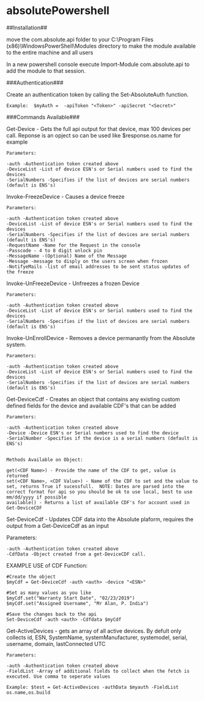 # absolutePowershell

##Installation##

move the com.absolute.api folder to your C:\Program Files (x86)\WindowsPowerShell\Modules directory to make the module available to the entire machine and all users

In a new powershell console execute Import-Module com.absolute.api to add the module to that session.


###Authentication###

Create an authentication token by calling the Set-AbsoluteAuth function.

	Example:  $myAuth =  -apiToken "<Token>" -apiSecret "<Secret>"



###Commands Available###


Get-Device - Gets the full api output for that device, max 100 devices per call.  Reponse is an opject so can be used like $response.os.name for example

    Parameters:

    -auth -Authentication token created above
    -DeviceList -List of device ESN's or Serial numbers used to find the devices
    -SerialNumbers -Specifies if the list of devices are serial numbers (default is ENS's)



Invoke-FreezeDevice - Causes a device freeze

	Parameters:

    -auth -Authentication token created above
    -DeviceList -List of device ESN's or Serial numbers used to find the devices
    -SerialNumbers -Specifies if the list of devices are serial numbers (default is ENS's)
    -RequestName -Name for the Request in the console
    -Passcode - 4 to 8 digit unlock pin
    -MessageName -(Optional) Name of the Message
    -Message -message to disply on the users screen when frozen
    -NotifyeMails -list of email addresses to be sent status updates of the freeze


 

Invoke-UnFreezeDevice - Unfreezes a frozen Device

    Parameters:

    -auth -Authentication token created above
    -DeviceList -List of device ESN's or Serial numbers used to find the devices
    -SerialNumbers -Specifies if the list of devices are serial numbers (default is ENS's)




Invoke-UnEnrollDevice - Removes a device permanantly from the Absolute system.

    Parameters:

    -auth -Authentication token created above
    -DeviceList -List of device ESN's or Serial numbers used to find the devices
    -SerialNumbers -Specifies if the list of devices are serial numbers (default is ENS's)



Get-DeviceCdf - Creates an object that contains any existing custom defined fields for the device and available CDF's that can be added

    Parameters:

    -auth -Authentication token created above
    -Device -Device ESN's or Serial numbers used to find the device
    -SerialNumber -Specifies if the device is a serial numbers (default is ENS's)


    Methods Available on Object:

    get(<CDF Name>) - Provide the name of the CDF to get, value is returned
    set(<CDF Name>, <CDF Value>) - Name of the CDF to set and the value to set, returns True if sucessfull.  NOTE: Dates are parsed into the correct format for api so you should be ok to use local, best to use mm/dd/yyyy if possible
    available() - Returns a list of available CDF's for account used in Get-DeviceCDF

    

Set-DeviceCdf - Updates CDF data into the Absolute plaform, requires the output from a Get-DeviceCdf as an input

   Parameters:

    -auth -Authentication token created above
    -CdfData -Object created from a get-DeviceCDF call.


EXAMPLE USE of CDF Function:

    #Create the object
    $myCdf = Get-DeviceCdf -auth <auth> -device "<ESN>"
    
    #Set as many values as you like
    $myCdf.set("Warranty Start Date", "02/23/2019")
    $myCdf.set("Assigned Username", "Mr Alan, P. India")

    #Save the changes back to the api
    Set-DeviceCdf -auth <auth> -Cdfdata $myCdf




Get-ActiveDevices - gets an array of all active devices.  By defult only collects id, ESN, SystemName, systemManufacturer, systemodel, serial, username, domain, lastConnected UTC

    Parameters:

    -auth -Authentication token created above
    -FieldList -Array of additional fields to collect when the fetch is executed. Use comma to seperate values

    Example: $test = Get-ActiveDevices -authData $myauth -FieldList os.name,os.build
